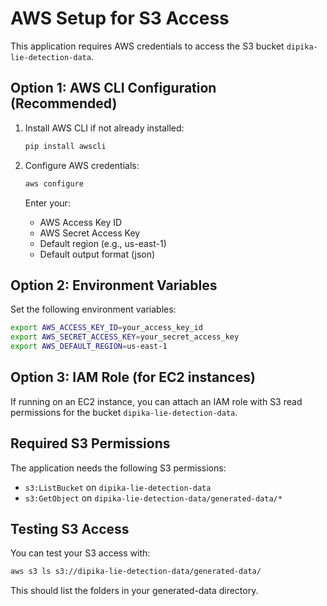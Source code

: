 # AWS Setup for S3 Access

This application requires AWS credentials to access the S3 bucket `dipika-lie-detection-data`.

## Option 1: AWS CLI Configuration (Recommended)

1. Install AWS CLI if not already installed:
   ```bash
   pip install awscli
   ```

2. Configure AWS credentials:
   ```bash
   aws configure
   ```
   
   Enter your:
   - AWS Access Key ID
   - AWS Secret Access Key
   - Default region (e.g., us-east-1)
   - Default output format (json)

## Option 2: Environment Variables

Set the following environment variables:

```bash
export AWS_ACCESS_KEY_ID=your_access_key_id
export AWS_SECRET_ACCESS_KEY=your_secret_access_key
export AWS_DEFAULT_REGION=us-east-1
```

## Option 3: IAM Role (for EC2 instances)

If running on an EC2 instance, you can attach an IAM role with S3 read permissions for the bucket `dipika-lie-detection-data`.

## Required S3 Permissions

The application needs the following S3 permissions:
- `s3:ListBucket` on `dipika-lie-detection-data`
- `s3:GetObject` on `dipika-lie-detection-data/generated-data/*`

## Testing S3 Access

You can test your S3 access with:

```bash
aws s3 ls s3://dipika-lie-detection-data/generated-data/
```

This should list the folders in your generated-data directory. 